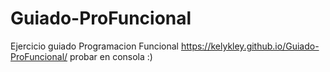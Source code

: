 # Guiado-ProFuncional
Ejercicio guiado Programacion Funcional
https://kelykley.github.io/Guiado-ProFuncional/
probar en consola :)

